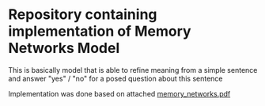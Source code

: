 # Repository containing implementation of Memory Networks Model

This is basically model that is able to refine meaning from a simple sentence and answer "yes" / "no" for a posed question about this sentence

Implementation was done based on attached [memory_networks.pdf](/question_answering_bot/memory_networks.pdf)

